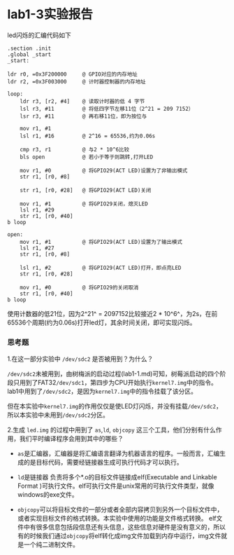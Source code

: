 # lab1-3实验报告

led闪烁的汇编代码如下

~~~
.section .init
.global _start
_start:

ldr r0, =0x3F200000		@ GPIO对应的内存地址
ldr r2, =0x3F003000		@ 计时器控制器的内存地址

loop:
	ldr r3, [r2, #4]   	@ 读取计时器的低 4 字节
	lsl r3, #11			@ 将低四字节左移11位（2^21 = 209 7152）
	lsr r3, #11			@ 再右移11位，即为按位与
	
	mov r1, #1
	lsl r1, #16			@ 2^16 = 65536,约为0.06s

	cmp r3, r1  		@ 与2 * 10^6比较
	bls open			@ 若小于等于则跳转,打开LED
	
	mov r1, #0			@ 将GPIO29(ACT LED)设置为了非输出模式
	str r1, [r0, #8]
	
	str r1, [r0, #28]	@ 将GPIO29(ACT LED)关闭

	mov r1, #1			@ 将GPIO29关闭，熄灭LED
	lsl r1, #29
	str r1, [r0, #40]
b loop

open:
	mov r1, #1			@ 将GPIO29(ACT LED)设置为了输出模式
	lsl r1, #27
	str r1, [r0, #8]
	
	lsl r1, #2			@ 将GPIO29(ACT LED)打开，即点亮LED
	str r1, [r0, #28]

	mov r1, #0			@ 将GPIO29的关闭取消
	str r1, [r0, #40]
b loop

~~~

使用计数器的低21位，因为2^21^ = 2097152比较接近2 * 10^6^，为2s，在前65536个周期(约为0.06s)打开led灯，其余时间关闭，即可实现闪烁。

### 思考题 

1.在这一部分实验中 `/dev/sdc2` 是否被用到？为什么？

`/dev/sdc2`未被用到，由树梅派的启动过程(lab1-1.md)可知，树莓派启动的四个阶段只用到了FAT32`/dev/sdc1`，第四步为CPU开始执行`kernel7.img`中的指令。lab1中用到了`/dev/sdc2`，是因为`kernel7.img`中的指令挂载了该分区。

但在本实验中`kernel7.img`的作用仅仅是使LED灯闪烁，并没有挂载`/dev/sdc2`，所以本实验中未用到`/dev/sdc2`分区。

2.生成 `led.img` 的过程中用到了 `as`,`ld`, `objcopy` 这三个工具，他们分别有什么作用，我们平时编译程序会用到其中的哪些？

- `as`是汇编器，汇编器是将汇编语言翻译为机器语言的程序。一般而言，汇编生成的是目标代码，需要经链接器生成可执行代码才可以执行。

- `ld`是链接器 负责将多个*.o的目标文件链接成elf(Executable and Linkable Format )可执行文件。elf可执行文件是unix常用的可执行文件类型，就像windows的exe文件。

- `objcopy`可以将目标文件的一部分或者全部内容拷贝到另外一个目标文件中，或者实现目标文件的格式转换。本实验中使用的功能是文件格式转换。
 elf文件中有很多信息包括段信息还有头信息，这些信息对硬件是没有意义的，所以有的时候我们通过`objcopy`将elf转化成img文件加载到内存中运行，img文件就是一个纯二进制文件。



